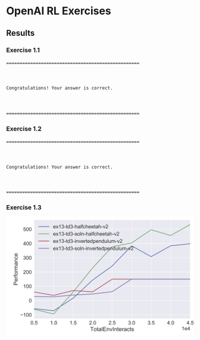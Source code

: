 # OpenAI RL Exercises

## Results

### Exercise 1.1
```bash
==================================================



Congratulations! Your answer is correct.



==================================================
```

### Exercise 1.2
```bash
==================================================



Congratulations! Your answer is correct.



==================================================
```

### Exercise 1.3
![alt text](imgs/exercise1_3.png "exercise1_3")

